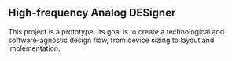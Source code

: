## High-frequency Analog DESigner
This project is a prototype. Its goal is to create a technological and
software-agnostic design flow,
from device sizing to layout and implementation.